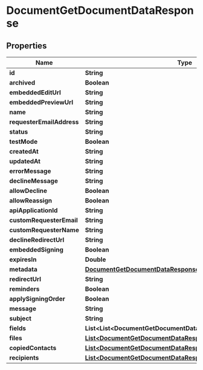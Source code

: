 

# DocumentGetDocumentDataResponse


## Properties

| Name | Type | Description | Notes |
|------------ | ------------- | ------------- | -------------|
|**id** | **String** |  |  [optional] |
|**archived** | **Boolean** |  |  [optional] |
|**embeddedEditUrl** | **String** |  |  [optional] |
|**embeddedPreviewUrl** | **String** |  |  [optional] |
|**name** | **String** |  |  [optional] |
|**requesterEmailAddress** | **String** |  |  [optional] |
|**status** | **String** |  |  [optional] |
|**testMode** | **Boolean** |  |  [optional] |
|**createdAt** | **String** |  |  [optional] |
|**updatedAt** | **String** |  |  [optional] |
|**errorMessage** | **String** |  |  [optional] |
|**declineMessage** | **String** |  |  [optional] |
|**allowDecline** | **Boolean** |  |  [optional] |
|**allowReassign** | **Boolean** |  |  [optional] |
|**apiApplicationId** | **String** |  |  [optional] |
|**customRequesterEmail** | **String** |  |  [optional] |
|**customRequesterName** | **String** |  |  [optional] |
|**declineRedirectUrl** | **String** |  |  [optional] |
|**embeddedSigning** | **Boolean** |  |  [optional] |
|**expiresIn** | **Double** |  |  [optional] |
|**metadata** | [**DocumentGetDocumentDataResponseMetadata**](DocumentGetDocumentDataResponseMetadata.md) |  |  [optional] |
|**redirectUrl** | **String** |  |  [optional] |
|**reminders** | **Boolean** |  |  [optional] |
|**applySigningOrder** | **Boolean** |  |  [optional] |
|**message** | **String** |  |  [optional] |
|**subject** | **String** |  |  [optional] |
|**fields** | **List&lt;List&lt;DocumentGetDocumentDataResponseFieldsInnerInner&gt;&gt;** |  |  [optional] |
|**files** | [**List&lt;DocumentGetDocumentDataResponseFilesInner&gt;**](DocumentGetDocumentDataResponseFilesInner.md) |  |  [optional] |
|**copiedContacts** | [**List&lt;DocumentGetDocumentDataResponseCopiedContactsInner&gt;**](DocumentGetDocumentDataResponseCopiedContactsInner.md) |  |  [optional] |
|**recipients** | [**List&lt;DocumentGetDocumentDataResponseRecipientsInner&gt;**](DocumentGetDocumentDataResponseRecipientsInner.md) |  |  [optional] |



